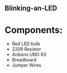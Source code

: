 ## Blinking-an-LED
# Components:
- Red LED bulb
- 220R Resistor
- Arduino UNO R3
- Breadboard
- Jumper Wires
